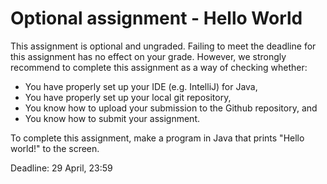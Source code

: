 # Optional assignment - Hello World

This assignment is optional and ungraded. Failing to meet the deadline for this assignment has no effect on your grade. However, we strongly recommend to complete this assignment as a way of checking whether:

- You have properly set up your IDE (e.g. IntelliJ) for Java,
- You have properly set up your local git repository,
- You know how to upload your submission to the Github repository, and
- You know how to submit your assignment.

To complete this assignment, make a program in Java that prints "Hello world!" to the screen.

Deadline: 29 April, 23:59
